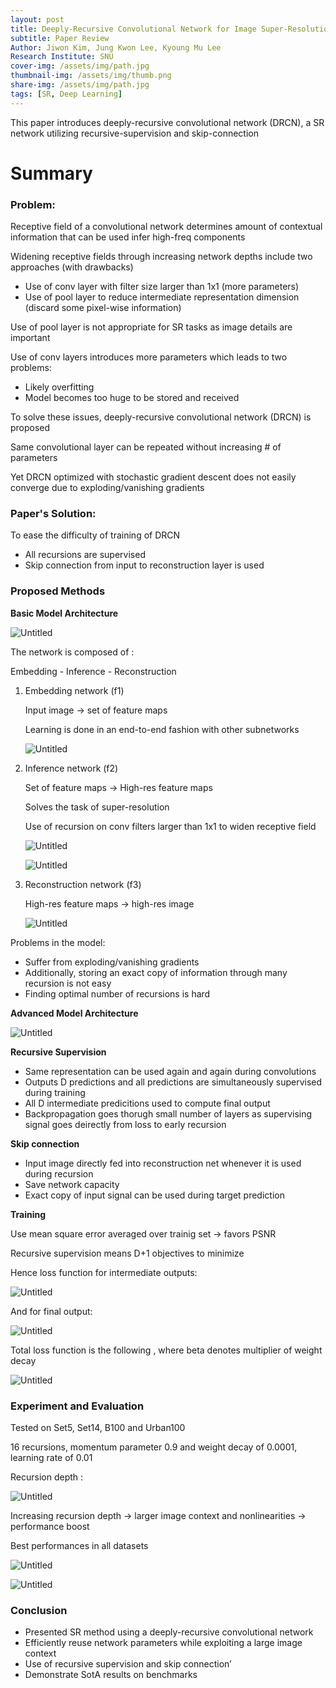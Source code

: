 ```yaml
---
layout: post
title: Deeply-Recursive Convolutional Network for Image Super-Resolution
subtitle: Paper Review
Author: Jiwon Kim, Jung Kwon Lee, Kyoung Mu Lee
Research Institute: SNU
cover-img: /assets/img/path.jpg
thumbnail-img: /assets/img/thumb.png
share-img: /assets/img/path.jpg
tags: [SR, Deep Learning]
---
```


This paper introduces deeply-recursive convolutional network (DRCN), a SR network utilizing recursive-supervision and skip-connection

# Summary

### Problem:

Receptive field of a convolutional network determines amount of contextual information that can be used infer high-freq components

Widening receptive fields through increasing network depths include two approaches (with drawbacks)

- Use of conv layer with filter size larger than 1x1 (more parameters)
- Use of pool layer to reduce intermediate representation dimension (discard some pixel-wise information)

Use of pool layer is not appropriate for SR tasks as image details are important

Use of conv layers introduces more parameters which leads to two problems:

- Likely overfitting
- Model becomes too huge to be stored and received

To solve these issues, deeply-recursive convolutional network (DRCN) is proposed

Same convolutional layer can be repeated without increasing # of parameters

Yet DRCN optimized with stochastic gradient descent does not easily converge due to exploding/vanishing gradients

### Paper's **Solution:**

To ease the difficulty of training of DRCN

- All recursions are supervised
- Skip connection from input to reconstruction layer is used

### Proposed Methods

**Basic Model Architecture**

![Untitled](2021-01-04-DRCNN/Untitled.png)

The network is composed of :

Embedding - Inference - Reconstruction

1. Embedding network (f1)
    
    Input image → set of feature maps
    
    Learning is done in an end-to-end fashion with other subnetworks
    
    ![Untitled](2021-01-04-DRCNN/Untitled1.png)

    
2. Inference network (f2)
    
    Set of feature maps → High-res feature maps
    
    Solves the task of super-resolution
    
    Use of recursion on conv filters larger than 1x1 to widen receptive field
    
    ![Untitled](2021-01-04-DRCNN/Untitled2.png)
    
    ![Untitled](2021-01-04-DRCNN/Untitled3.png)
    
3. Reconstruction network (f3)
    
    High-res feature maps → high-res image
    
    ![Untitled](2021-01-04-DRCNN/Untitled4.png)
    

Problems in the model:

- Suffer from exploding/vanishing gradients
- Additionally, storing an exact copy of information through many recursion is not easy
- Finding optimal number of recursions is hard

**Advanced Model Architecture**

![Untitled](2021-01-04-DRCNN/Untitled5.png)

**Recursive Supervision**

- Same representation can be used again and again during convolutions
- Outputs D predictions and all predictions are simultaneously supervised during training
- All D intermediate predicitions used to compute final output
- Backpropagation goes thorugh small number of layers as supervising signal goes deirectly from loss to early recursion

**Skip connection**

- Input image directly fed into reconstruction net whenever it is used during recursion
- Save network capacity
- Exact copy of input signal can be used during target prediction

**Training**

Use mean square error averaged over trainig set → favors PSNR

Recursive supervision means D+1 objectives to minimize

Hence loss function for intermediate outputs:

![Untitled](2021-01-04-DRCNN/Untitled6.png)

And for final output:

![Untitled](2021-01-04-DRCNN/Untitled7.png)

Total loss function is the following , where beta denotes multiplier of weight decay

![Untitled](2021-01-04-DRCNN/Untitled8.png)

### Experiment and Evaluation

Tested on Set5, Set14, B100 and Urban100

16 recursions, momentum parameter 0.9 and weight decay of 0.0001, learning rate of 0.01

Recursion depth :

![Untitled](2021-01-04-DRCNN/Untitled9.png)

Increasing recursion depth → larger image context and nonlinearities → performance boost

Best performances in all datasets

![Untitled](2021-01-04-DRCNN/Untitled10.png)

![Untitled](2021-01-04-DRCNN/Untitled11.png)

### Conclusion

- Presented SR method using a deeply-recursive convolutional network
- Efficiently reuse network parameters while exploiting a large image context
- Use of recursive supervision and skip connection’
- Demonstrate SotA results on benchmarks
